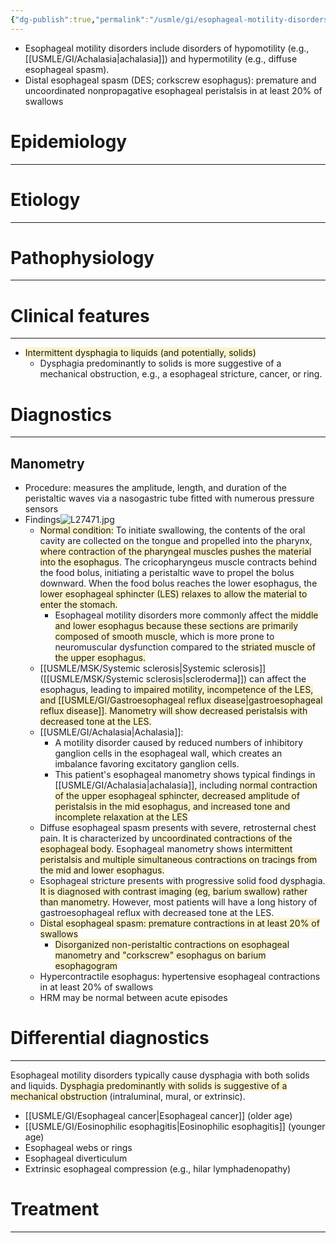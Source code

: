 ```yaml
---
{"dg-publish":true,"permalink":"/usmle/gi/esophageal-motility-disorders/"}
---
```


- Esophageal motility disorders include disorders of hypomotility (e.g., [[USMLE/GI/Achalasia\|achalasia]]) and hypermotility (e.g., diffuse esophageal spasm).
- Distal esophageal spasm (DES; corkscrew esophagus): premature and uncoordinated nonpropagative esophageal peristalsis in at least 20% of swallows
# Epidemiology
---


# Etiology
---


# Pathophysiology
---


# Clinical features
---
- <span style="background:rgba(240, 200, 0, 0.2)">Intermittent dysphagia to liquids (and potentially, solids)</span>
	- Dysphagia predominantly to solids is more suggestive of a mechanical obstruction, e.g., a esophageal stricture, cancer, or ring.

# Diagnostics
---
## Manometry
- Procedure: measures the amplitude, length, and duration of the peristaltic waves via a nasogastric tube fitted with numerous pressure sensors 
- Findings![L27471.jpg](/img/user/appendix/L27471.jpg)
	- <span style="background:rgba(240, 200, 0, 0.2)">Normal condition:</span> To initiate swallowing, the contents of the oral cavity are collected on the tongue and propelled into the pharynx, <span style="background:rgba(240, 200, 0, 0.2)">where contraction of the pharyngeal muscles pushes the material into the esophagus</span>.  The cricopharyngeus muscle contracts behind the food bolus, initiating a peristaltic wave to propel the bolus downward.  When the food bolus reaches the lower esophagus, the <span style="background:rgba(240, 200, 0, 0.2)">lower esophageal sphincter (LES) relaxes to allow the material to enter the stomach.</span>
		- Esophageal motility disorders more commonly affect the <span style="background:rgba(240, 200, 0, 0.2)">middle and lower esophagus because these sections are primarily composed of smooth muscle</span>, which is more prone to neuromuscular dysfunction compared to the <span style="background:rgba(240, 200, 0, 0.2)">striated muscle of the upper esophagus.</span>
	- [[USMLE/MSK/Systemic sclerosis\|Systemic sclerosis]] ([[USMLE/MSK/Systemic sclerosis\|scleroderma]]) can affect the esophagus, leading to <span style="background:rgba(240, 200, 0, 0.2)">impaired motility, incompetence of the LES, and [[USMLE/GI/Gastroesophageal reflux disease\|gastroesophageal reflux disease]].  Manometry will show decreased peristalsis with decreased tone at the LES.</span>
	- [[USMLE/GI/Achalasia\|Achalasia]]: 
		- A motility disorder caused by reduced numbers of inhibitory ganglion cells in the esophageal wall, which creates an imbalance favoring excitatory ganglion cells.  
		- This patient's esophageal manometry shows typical findings in [[USMLE/GI/Achalasia\|achalasia]], including <span style="background:rgba(240, 200, 0, 0.2)">normal contraction of the upper esophageal sphincter, decreased amplitude of peristalsis in the mid esophagus, and increased tone and incomplete relaxation at the LES</span>
	- Diffuse esophageal spasm presents with severe, retrosternal chest pain. It is characterized by <span style="background:rgba(240, 200, 0, 0.2)">uncoordinated contractions of the esophageal body</span>.  Esophageal manometry shows <span style="background:rgba(240, 200, 0, 0.2)">intermittent peristalsis and multiple simultaneous contractions on tracings from the mid and lower esophagus.</span>
	- Esophageal stricture presents with progressive solid food dysphagia.  <span style="background:rgba(240, 200, 0, 0.2)">It is diagnosed with contrast imaging (eg, barium swallow) rather than manometry.</span>  However, most patients will have a long history of gastroesophageal reflux with decreased tone at the LES.
	- <span style="background:rgba(240, 200, 0, 0.2)">Distal esophageal spasm: premature contractions in at least 20% of swallows </span>
		- <span style="background:rgba(240, 200, 0, 0.2)">Disorganized non-peristaltic contractions on esophageal manometry and "corkscrew" esophagus on barium esophagogram</span>
	- Hypercontractile esophagus: hypertensive esophageal contractions in at least 20% of swallows 
	- HRM may be normal between acute episodes
# Differential diagnostics
---
Esophageal motility disorders typically cause dysphagia with both solids and liquids. <span style="background:rgba(240, 200, 0, 0.2)">Dysphagia predominantly with solids is suggestive of a mechanical obstruction</span> (intraluminal, mural, or extrinsic).
- [[USMLE/GI/Esophageal cancer\|Esophageal cancer]] (older age)
- [[USMLE/GI/Eosinophilic esophagitis\|Eosinophilic esophagitis]] (younger age)
- Esophageal webs or rings 
- Esophageal diverticulum
- Extrinsic esophageal compression (e.g., hilar lymphadenopathy)
# Treatment
---


